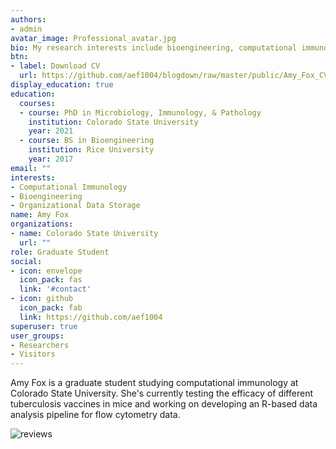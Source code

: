 ```yaml
---
authors:
- admin
avatar_image: Professional_avatar.jpg
bio: My research interests include bioengineering, computational immunology, and organizational data storage.
btn:
- label: Download CV
  url: https://github.com/aef1004/blogdown/raw/master/public/Amy_Fox_CV.pdf
display_education: true
education:
  courses:
  - course: PhD in Microbiology, Immunology, & Pathology
    institution: Colorado State University
    year: 2021
  - course: BS in Bioengineering
    institution: Rice University
    year: 2017
email: ""
interests:
- Computational Immunology
- Bioengineering
- Organizational Data Storage
name: Amy Fox
organizations:
- name: Colorado State University
  url: ""
role: Graduate Student
social:
- icon: envelope
  icon_pack: fas
  link: '#contact'
- icon: github
  icon_pack: fab
  link: https://github.com/aef1004
superuser: true
user_groups:
- Researchers
- Visitors
---
```


Amy Fox is a graduate student studying computational immunology at Colorado State University. She's currently testing the efficacy of different tuberculosis vaccines in mice and working on developing an R-based data analysis pipeline for flow cytometry data.

![reviews](../../img/pic_in_lab.jpg)



